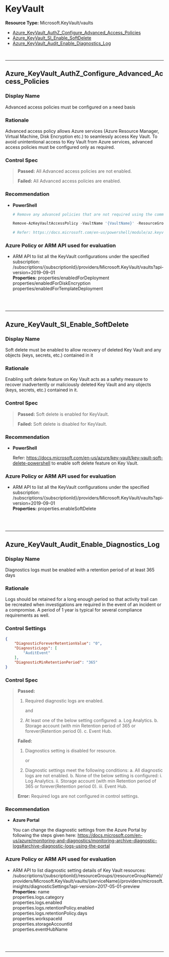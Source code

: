 # KeyVault

**Resource Type:** Microsoft.KeyVault/vaults

<!-- TOC -->

- [Azure_KeyVault_AuthZ_Configure_Advanced_Access_Policies](#azure_keyvault_authz_configure_advanced_access_policies)
- [Azure_KeyVault_SI_Enable_SoftDelete](#azure_keyvault_si_enable_softdelete)
- [Azure_KeyVault_Audit_Enable_Diagnostics_Log](#azure_keyvault_audit_enable_diagnostics_log)

<!-- /TOC -->
<br/>

___ 

## Azure_KeyVault_AuthZ_Configure_Advanced_Access_Policies 

### Display Name 
Advanced access policies must be configured on a need basis 

### Rationale 
Advanced access policy allows Azure services (Azure Resource Manager, Virtual Machine, Disk Encryption etc.) to seamlessly access Key Vault. To avoid unintentional access to Key Vault from Azure services, advanced access policies must be configured only as required. 

### Control Spec 

> **Passed:** 
> All Advanced access policies are not enabled.
> 
> **Failed:** 
> All Advanced access policies are enabled.
> 
### Recommendation 

<!-- - **Azure Portal** 

	 Remove any advanced policies that are not required using the command: Remove-AzKeyVaultAccessPolicy -VaultName '{VaultName}' -ResourceGroupName '{ResourceGroupName}' -EnabledForDeployment -EnabledForTemplateDeployment -EnabledForDiskEncryption. Refer: https://docs.microsoft.com/en-us/powershell/module/az.keyvault/Remove-AzKeyVaultAccessPolicy  -->

- **PowerShell** 

	 ```powershell 
	 # Remove any advanced policies that are not required using the command: 
     
     Remove-AzKeyVaultAccessPolicy -VaultName '{VaultName}' -ResourceGroupName '{ResourceGroupName}' -EnabledForDeployment -EnabledForTemplateDeployment -EnabledForDiskEncryption.

     # Refer: https://docs.microsoft.com/en-us/powershell/module/az.keyvault/Remove-AzKeyVaultAccessPolicy
	 ```  

<!-- - **Enforcement Policy** 

	 [![Link to Azure Policy](https://raw.githubusercontent.com/MSFT-Chirag/AzTS-docs/main/Assets/View_Definition.jpg)](https://portal.azure.com/#blade/Microsoft_Azure_Policy/CreatePolicyDefinitionBlade/uri/<policy-raw-link>) 

	 [![Link to Azure Policy](https://raw.githubusercontent.com/MSFT-Chirag/AzTS-docs/main/Assets/Deploy_To_Azure.jpg)](https://portal.azure.com/#blade/Microsoft_Azure_Policy/CreatePolicyDefinitionBlade/uri/<policy-raw-link>)  -->

### Azure Policy or ARM API used for evaluation 

- ARM API to list all the KeyVault configurations under the specified subscription: /subscriptions/{subscriptionId}/providers/Microsoft.KeyVault/vaults?api-version=2019-09-01<br/>
**Properties:** 
properties/enabledForDeployment<br/>
properties/enabledForDiskEncryption<br/>
properties/enabledForTemplateDeployment
 <br />

<br />

___ 

## Azure_KeyVault_SI_Enable_SoftDelete 

### Display Name 
Soft delete must be enabled to allow recovery of deleted Key Vault and any objects (keys, secrets, etc.) contained in it 

### Rationale 
Enabling soft delete feature on Key Vault acts as a safety measure to recover inadvertently or maliciously deleted Key Vault and any objects (keys, secrets, etc.) contained in it. 

### Control Spec 

> **Passed:** 
> Soft delete is enabled for KeyVault.
> 
> **Failed:** 
> Soft delete is disabled for KeyVault.
> 
### Recommendation 

<!-- - **Azure Portal** 

	 Refer: https://docs.microsoft.com/en-us/azure/key-vault/key-vault-soft-delete-powershell to enable soft delete feature on Key Vault.  -->

- **PowerShell** 

    Refer: https://docs.microsoft.com/en-us/azure/key-vault/key-vault-soft-delete-powershell to enable soft delete feature on Key Vault. 
<!-- 
	 ```powershell 
	 $variable = 'apple' 
	 ```  

- **Enforcement Policy** 

	 [![Link to Azure Policy](https://raw.githubusercontent.com/MSFT-Chirag/AzTS-docs/main/Assets/View_Definition.jpg)](https://portal.azure.com/#blade/Microsoft_Azure_Policy/CreatePolicyDefinitionBlade/uri/<policy-raw-link>) 

	 [![Link to Azure Policy](https://raw.githubusercontent.com/MSFT-Chirag/AzTS-docs/main/Assets/Deploy_To_Azure.jpg)](https://portal.azure.com/#blade/Microsoft_Azure_Policy/CreatePolicyDefinitionBlade/uri/<policy-raw-link>)  -->

### Azure Policy or ARM API used for evaluation 

- ARM API to list all the KeyVault configurations under the specified subscription: /subscriptions/{subscriptionId}/providers/Microsoft.KeyVault/vaults?api-version=2019-09-01<br />
**Properties:** properties.enableSoftDelete
 <br />

<br />

___ 

## Azure_KeyVault_Audit_Enable_Diagnostics_Log 

### Display Name 
Diagnostics logs must be enabled with a retention period of at least 365 days 

### Rationale 
Logs should be retained for a long enough period so that activity trail can be recreated when investigations are required in the event of an incident or a compromise. A period of 1 year is typical for several compliance requirements as well. 

### Control Settings 
```json 
{
    "DiagnosticForeverRetentionValue": "0",
    "DiagnosticLogs": [
        "AuditEvent"
    ],
    "DiagnosticMinRetentionPeriod": "365"
}
 ``` 

### Control Spec 

> **Passed:** 
> 1. Required diagnostic logs are enabled.
>
>       and
>
> 2. At least one of the below setting configured:
> a. Log Analytics.
> b. Storage account (with min Retention period of 365 or forever(Retention period 0).
> c. Event Hub.
> 
> **Failed:** 
> 1. Diagnostics setting is disabled for resource.
> 
>       or
>
> 2. Diagnostic settings meet the following conditions:
> a. All diagnostic logs are not enabled.
> b. None of the below setting is configured:
> i. Log Analytics.
> ii. Storage account (with min Retention period of 365 or forever(Retention period 0).
> iii. Event Hub.
> 
> **Error:** 
> Required logs are not configured in control settings.
> 

### Recommendation 

- **Azure Portal** 

	 You can change the diagnostic settings from the Azure Portal by following the steps given here: https://docs.microsoft.com/en-us/azure/monitoring-and-diagnostics/monitoring-archive-diagnostic-logs#archive-diagnostic-logs-using-the-portal 

<!-- - **PowerShell** 

	 ```powershell 
	 $variable = 'apple' 
	 ```  

- **Enforcement Policy** 

	 [![Link to Azure Policy](https://raw.githubusercontent.com/MSFT-Chirag/AzTS-docs/main/Assets/View_Definition.jpg)](https://portal.azure.com/#blade/Microsoft_Azure_Policy/CreatePolicyDefinitionBlade/uri/<policy-raw-link>) 

	 [![Link to Azure Policy](https://raw.githubusercontent.com/MSFT-Chirag/AzTS-docs/main/Assets/Deploy_To_Azure.jpg)](https://portal.azure.com/#blade/Microsoft_Azure_Policy/CreatePolicyDefinitionBlade/uri/<policy-raw-link>)  -->

### Azure Policy or ARM API used for evaluation 

- ARM API to list diagnostic setting details of Key Vault resources: /subscriptions/{subscriptionId}/resourceGroups/{resourceGroupName}/providers/Microsoft.KeyVault/vaults/{serviceName}/providers/microsoft.insights/diagnosticSettings?api-version=2017-05-01-preview<br />
**Properties:** 
name<br />
properties.logs.category<br />
properties.logs.enabled<br />
properties.logs.retentionPolicy.enabled<br />
properties.logs.retentionPolicy.days<br />
properties.workspaceId<br />
properties.storageAccountId<br />
properties.eventHubName<br />
 <br />

<br />

___ 

